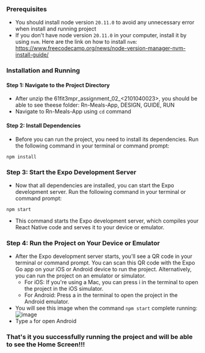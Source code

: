### Prerequisites
- You should install node version `20.11.0` to avoid any unnecessary error when install and running project
- If you don't have node version `20.11.0` in your computer, install it by using `nvm`. Here are the link on how to install `nvm`: https://www.freecodecamp.org/news/node-version-manager-nvm-install-guide/
### Installation and Running
#### Step 1: Navigate to the Project Directory
- After unzip the 61fit3mpr_assignment_02_<2101040023>, you should be able to see theese folder: Rn-Meals-App, DESIGN, GUIDE, RUN
- Navigate to Rn-Meals-App using `cd` command
#### Step 2: Install Dependencies
- Before you can run the project, you need to install its dependencies. Run the following command in your terminal or command prompt:
```
npm install
```
### Step 3: Start the Expo Development Server
- Now that all dependencies are installed, you can start the Expo development server. Run the following command in your terminal or command prompt:
```
npm start
```
- This command starts the Expo development server, which compiles your React Native code and serves it to your device or emulator.
### Step 4: Run the Project on Your Device or Emulator
- After the Expo development server starts, you'll see a QR code in your terminal or command prompt. You can scan this QR code with the Expo Go app on your iOS or Android device to run the project. Alternatively, you can run the project on an emulator or simulator.
  - For iOS: If you're using a Mac, you can press i in the terminal to open the project in the iOS simulator.
  - For Android: Press a in the terminal to open the project in the Android emulator.
- You will see this image when the command `npm start` complete running: ![image](https://github.com/ng-namanh/rn-meals-app/assets/91630518/014692fd-0bec-4aa9-9420-b0c82beee251)
- Type `a` for open Android
### That's it you successfully running the project and will be able to see the Home Screen!!!
